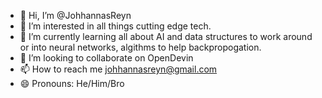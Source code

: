 - 👋 Hi, I’m @JohhannasReyn
- 👀 I’m interested in all things cutting edge tech.
- 🌱 I’m currently learning all about AI and data structures to work around or into neural networks, algithms to help backpropogation.
- 💞️ I’m looking to collaborate on OpenDevin
- 📫 How to reach me johhannasreyn@gmail.com
- 😄 Pronouns: He/Him/Bro

<!---
JohhannasReyn/JohhannasReyn is a ✨ special ✨ repository because its `README.md` (this file) appears on your GitHub profile.
You can click the Preview link to take a look at your changes.
--->
